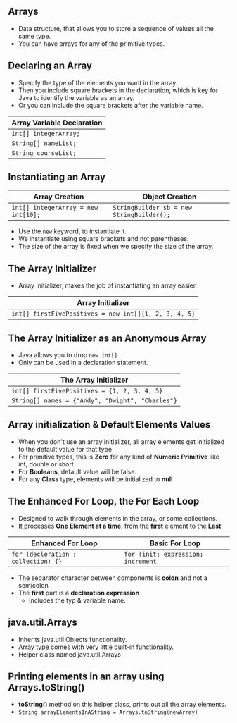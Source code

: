 ## Arrays
- Data structure, that allows you to store a sequence of values all the same 
  type.
- You can have arrays for any of the primitive types. 

## Declaring an Array
- Specify the type of the elements you want in the array.
- Then you include square brackets in the declaration, which is key for Java to identify
  the variable as an array.
- Or you can include the square brackets after the variable name.

| Array Variable Declaration |
|----------------------------|
| `int[] integerArray; `     |
| `String[] nameList; `      |
| `String courseList;`       |

## Instantiating an Array

| Array Creation                      | Object Creation                           |
|-------------------------------------|-------------------------------------------|
| `int[] integerArray = new int[10];` | `StringBuilder sb = new StringBuilder();` |

- Use the `new` keyword, to instantiate it.
- We instantiate using square brackets and not parentheses.
- The size of the array is fixed when we specify the size of the array.

## The Array Initializer
- Array Initializer, makes the job of instantiating an array easier.

| Array Initializer                                     |
|-------------------------------------------------------|
| `int[] firstFivePositives = new int[]{1, 2, 3, 4, 5}` |

## The Array Initializer as an Anonymous Array
- Java allows you to drop `new int[]`
- Only can be used in a declaration statement.

| The Array Initializer                            |
|--------------------------------------------------|
| `int[] firstFivePositives = {1, 2, 3, 4, 5}`     |
| `String[] names = {"Andy", "Dwight", "Charles"}` |

## Array initialization & Default Elements Values
- When you don't use an array initializer, all array elements get
  initialized to the default value for that type
- For primitive types, this is **Zero** for any kind of
  **Numeric Primitive** like int, double or short
- For **Booleans**, default value will be false.
- For any **Class** type, elements will be initialized to **null**

## The Enhanced For Loop, the For Each Loop
- Designed to walk through elements in the array, or some collections.
- It processes **One Element at a time**, from the **first** element
  to the **Last**

| Enhanced For Loop                   | Basic For Loop                     |
|-------------------------------------|------------------------------------|
| `for (decleration : collection) {}` | `for (init; expression; increment` |

- The separator character between components is **colon** and not a semicolon
- The **first** part is a **declaration expression**
  - Includes the typ & variable name.

## java.util.Arrays
- Inherits java.util.Objects functionality.
- Array type comes with very little built-in functionality.
- Helper class named java.util.Arrays

## Printing elements in an array using Arrays.toString()
- **toString()** method on this helper class, prints out all the array elements.
- `String arrayElementsInAString = Arrays.toString(newArray)`
  